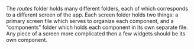 The *routes* folder holds many different folders, each of which corresponds to a different screen of the app. Each screen folder holds two things: a primary screen file which serves to organize each component, and a “components” folder which holds each component in its own separate file. Any piece of a screen more complicated then a few widgets should be its own component.